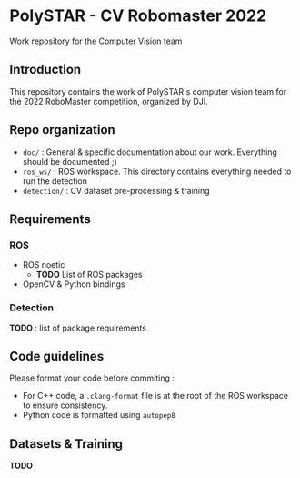 # PolySTAR - CV Robomaster 2022

Work repository for the Computer Vision team

## Introduction

This repository contains the work of PolySTAR's computer vision team for the 2022 RoboMaster
competition, organized by DJI.

## Repo organization

- `doc/` : General & specific documentation about our work. Everything should be documented ;)
- `ros_ws/` : ROS workspace. This directory contains everything needed to run the detection
- `detection/` : CV dataset pre-processing & training

## Requirements

### ROS

- ROS noetic
  - **TODO** List of ROS packages
- OpenCV & Python bindings

### Detection

**TODO** : list of package requirements

## Code guidelines

Please format your code before commiting :

- For C++ code, a `.clang-format` file is at the root of the ROS workspace to ensure consistency.
- Python code is formatted using `autopep8`

## Datasets & Training

**TODO**

